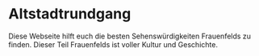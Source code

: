 # Altstadtrundgang
Diese Webseite hilft euch die besten Sehenswürdigkeiten Frauenfelds zu finden.
Dieser Teil Frauenfelds ist voller Kultur und Geschichte.
